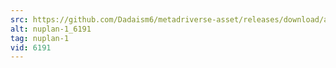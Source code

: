 ```yaml
---
src: https://github.com/Dadaism6/metadriverse-asset/releases/download/assetsv1.0.1/nuplan-1_6191.mp4
alt: nuplan-1_6191
tag: nuplan-1
vid: 6191
---
```


